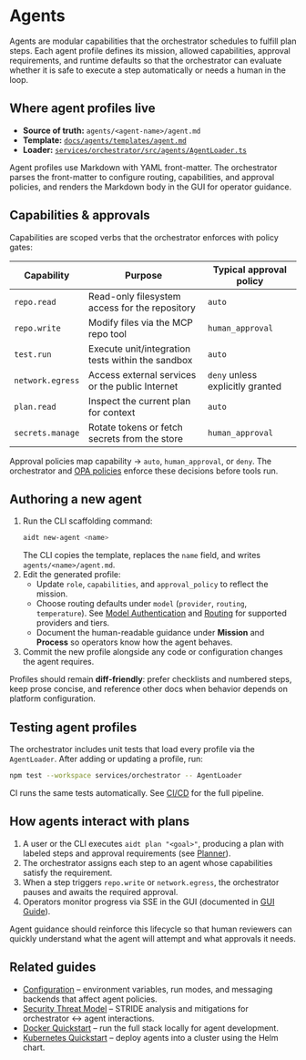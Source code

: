 # Agents

Agents are modular capabilities that the orchestrator schedules to fulfill plan steps. Each agent profile defines its mission, allowed capabilities, approval requirements, and runtime defaults so that the orchestrator can evaluate whether it is safe to execute a step automatically or needs a human in the loop.

## Where agent profiles live

* **Source of truth:** `agents/<agent-name>/agent.md`
* **Template:** [`docs/agents/templates/agent.md`](./agents/templates/agent.md)
* **Loader:** [`services/orchestrator/src/agents/AgentLoader.ts`](../services/orchestrator/src/agents/AgentLoader.ts)

Agent profiles use Markdown with YAML front-matter. The orchestrator parses the front-matter to configure routing, capabilities, and approval policies, and renders the Markdown body in the GUI for operator guidance.

## Capabilities & approvals

Capabilities are scoped verbs that the orchestrator enforces with policy gates:

| Capability | Purpose | Typical approval policy |
| --- | --- | --- |
| `repo.read` | Read-only filesystem access for the repository | `auto` |
| `repo.write` | Modify files via the MCP repo tool | `human_approval` |
| `test.run` | Execute unit/integration tests within the sandbox | `auto` |
| `network.egress` | Access external services or the public Internet | `deny` unless explicitly granted |
| `plan.read` | Inspect the current plan for context | `auto` |
| `secrets.manage` | Rotate tokens or fetch secrets from the store | `human_approval` |

Approval policies map capability → `auto`, `human_approval`, or `deny`. The orchestrator and [OPA policies](../infra/policies) enforce these decisions before tools run.

## Authoring a new agent

1. Run the CLI scaffolding command:
   ```bash
   aidt new-agent <name>
   ```
   The CLI copies the template, replaces the `name` field, and writes `agents/<name>/agent.md`.
2. Edit the generated profile:
   * Update `role`, `capabilities`, and `approval_policy` to reflect the mission.
   * Choose routing defaults under `model` (`provider`, `routing`, `temperature`). See [Model Authentication](./model-authentication.md) and [Routing](./routing.md) for supported providers and tiers.
   * Document the human-readable guidance under **Mission** and **Process** so operators know how the agent behaves.
3. Commit the new profile alongside any code or configuration changes the agent requires.

Profiles should remain **diff-friendly**: prefer checklists and numbered steps, keep prose concise, and reference other docs when behavior depends on platform configuration.

## Testing agent profiles

The orchestrator includes unit tests that load every profile via the `AgentLoader`. After adding or updating a profile, run:

```bash
npm test --workspace services/orchestrator -- AgentLoader
```

CI runs the same tests automatically. See [CI/CD](./ci-cd.md) for the full pipeline.

## How agents interact with plans

1. A user or the CLI executes `aidt plan "<goal>"`, producing a plan with labeled steps and approval requirements (see [Planner](./planner.md)).
2. The orchestrator assigns each step to an agent whose capabilities satisfy the requirement.
3. When a step triggers `repo.write` or `network.egress`, the orchestrator pauses and awaits the required approval.
4. Operators monitor progress via SSE in the GUI (documented in [GUI Guide](./gui.md)).

Agent guidance should reinforce this lifecycle so that human reviewers can quickly understand what the agent will attempt and what approvals it needs.

## Related guides

* [Configuration](./configuration.md) – environment variables, run modes, and messaging backends that affect agent policies.
* [Security Threat Model](./SECURITY-THREAT-MODEL.md) – STRIDE analysis and mitigations for orchestrator ↔ agent interactions.
* [Docker Quickstart](./docker-quickstart.md) – run the full stack locally for agent development.
* [Kubernetes Quickstart](./kubernetes-quickstart.md) – deploy agents into a cluster using the Helm chart.
